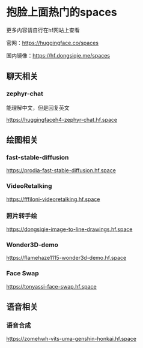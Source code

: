 # 抱脸上面热门的spaces

更多内容请自行在hf网站上查看

官网：https://huggingface.co/spaces

国内镜像：https://hf.dongsiqie.me/spaces

## 聊天相关

### zephyr-chat

能理解中文，但是回复英文

https://huggingfaceh4-zephyr-chat.hf.space

## 绘图相关

### fast-stable-diffusion

https://prodia-fast-stable-diffusion.hf.space

### VideoRetalking

https://fffiloni-videoretalking.hf.space

### 照片转手绘

https://dongsiqie-image-to-line-drawings.hf.space

### Wonder3D-demo

https://flamehaze1115-wonder3d-demo.hf.space

### Face Swap

https://tonyassi-face-swap.hf.space

## 语音相关

### 语音合成

https://zomehwh-vits-uma-genshin-honkai.hf.space

